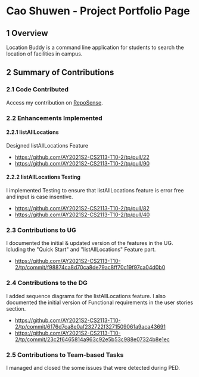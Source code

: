 # Cao Shuwen - Project Portfolio Page

## 1 Overview

Location Buddy is a command line application for students to search the location of facilities in campus.

## 2 Summary of Contributions

### 2.1 Code Contributed

Access my contribution on [RepoSense](https://nus-cs2113-ay2021s2.github.io/tp-dashboard/?search=&sort=groupTitle&sortWithin=title&since=&timeframe=commit&mergegroup=&groupSelect=groupByRepos&breakdown=false&tabOpen=true&tabType=authorship&tabAuthor=cswbibibi&tabRepo=AY2021S2-CS2113-T10-2%2Ftp%5Bmaster%5D&authorshipIsMergeGroup=false&authorshipFileTypes=docs~functional-code~test-code~other).

### 2.2 Enhancements Implemented

#### 2.2.1 listAllLocations

Designed listAllLocations Feature 
* https://github.com/AY2021S2-CS2113-T10-2/tp/pull/22 
* https://github.com/AY2021S2-CS2113-T10-2/tp/pull/90

#### 2.2.2 listAllLocations Testing
I implemented Testing to ensure that listAllLocations feature is error free and input is case insentive. 
* https://github.com/AY2021S2-CS2113-T10-2/tp/pull/82 
* https://github.com/AY2021S2-CS2113-T10-2/tp/pull/40
 
 
### 2.3 Contributions to UG
I documented the initial & updated version of the features in the UG. 
Icluding the "Quick Start" and "listAllLocations" Feature part. 
* https://github.com/AY2021S2-CS2113-T10-2/tp/commit/f98874ca8d70ca8de79ac8ff70c19f97ca04d0b0


### 2.4 Contributions to the DG
I added sequence diagrams for the listAllLocations feature. I also documented the initial version of Functional requirements in the user stories section. 
* https://github.com/AY2021S2-CS2113-T10-2/tp/commit/6176d7ca8e0af232722f3271509061a9aca43691 
* https://github.com/AY2021S2-CS2113-T10-2/tp/commit/23c2f6465814a963c92e5b53c988e07324b8e1ec

### 2.5 Contributions to Team-based Tasks
I managed and closed the some issues that were detected during PED. 

